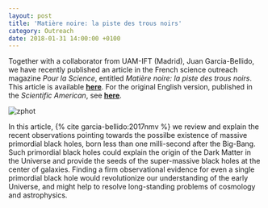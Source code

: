 ```yaml
---
layout: post
title: 'Matière noire: la piste des trous noirs'
category: Outreach
date: 2018-01-31 14:00:00 +0100
---
```


Together with a collaborator from UAM-IFT (Madrid), Juan
Garcia-Bellido, we have recently published an article in the French
science outreach magazine *Pour la Science*, entitled *Matière noire:
la piste des trous noirs*.  This article is available
[**here**](https://www.pourlascience.fr/sd/cosmologie/matiere-noire-la-piste-des-trous-noirs-10075.php).
For the original English version, published in the *Scientific
American*, see
[**here**](https://www.scientificamerican.com/article/is-dark-matter-made-of-black-holes/).

![zphot]({{site.baseurl}}/assets/images/outreach/PBH.jpg)

In this article, {% cite garcia-bellido:2017nmv %}  we review and explain the recent observations
pointing towards the possilbe existence of massive primordial black
holes, born less than one milli-second after the Big-Bang.  Such
primordial black holes could explain the origin of the Dark Matter in
the Universe and provide the seeds of the super-massive black holes at
the center of galaxies.  Finding a firm observational evidence for
even a single primordial black hole would revolutionize our
understanding of the early Universe, and might help to resolve
long-standing problems of cosmology and astrophysics.



